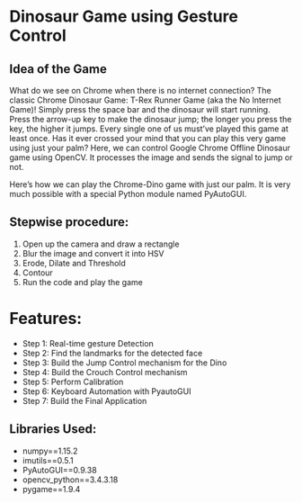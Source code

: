 # Dinosaur Game using Gesture Control
## Idea of the Game
What do we see on Chrome when there is no internet connection? The classic Chrome Dinosaur Game: T-Rex Runner Game (aka the No Internet Game)! Simply press the space bar and the dinosaur will start running. Press the arrow-up key to make the dinosaur jump; the longer you press the key, the higher it jumps. Every single one of us must’ve played this game at least once.
Has it ever crossed your mind that you can play this very game using just your palm?
Here, we can control Google Chrome Offline Dinosaur game using OpenCV. It processes the image and sends the signal to jump or not.

Here’s how we can play the Chrome-Dino game with just our palm. It is very much possible with a special Python module named PyAutoGUI.

## Stepwise procedure:
1. Open up the camera and draw a rectangle
2. Blur the image and convert it into HSV
3. Erode, Dilate and Threshold
4. Contour 
5. Run the code and play the game

# Features:
- Step 1: Real-time gesture Detection
- Step 2: Find the landmarks for the detected face
- Step 3: Build the Jump Control mechanism for the Dino
- Step 4: Build the Crouch Control mechanism
- Step 5: Perform Calibration
- Step 6: Keyboard Automation with PyautoGUI
- Step 7: Build the Final Application

## Libraries Used:
- numpy==1.15.2
- imutils==0.5.1
- PyAutoGUI==0.9.38
- opencv_python==3.4.3.18
- pygame==1.9.4
